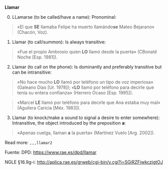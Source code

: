 **Llamar**



0) LLamarse (to be called/have a name): Pronominal:

> «El que **SE** llamaba Felipe ha muerto llamándo**se** Mateo Bejarano» (Chacón, Voz).



1) Llamar (to call/summon): Is always transitive:

> «Fue el propio Ambrosio quien **LO** llamó desde la puerta» (CBonald Noche [Esp. 1981]). 



2) Llamar (to call on the phone): Is dominantly and preferably transitive but can be intransitive:

> «No hace mucho **LO** llamó por teléfono un tipo de voz imperiosa» (Galeano Días [Ur. 1978]);
> «**LO** llamó por teléfono para decirle que tenía su entera confianza» (Herrero Ocaso [Esp. 1995]).


> «Marcel **LE** llamó por teléfono para decirle que Ana estaba muy mal» (Aguilera Caricia [Méx. 1983]).



3) Llamar (to knock/make a sound to signal a desire to enter somewhere): Intransitive, the object introduced by the preposition **a**:

> «Apenas cuelga, llaman **a** la puerta» (Martínez Vuelo [Arg. 2002]).


Read more: `,,,llamar2`



Fuente: DPD: <https://www.rae.es/dpd/llamar>

NGLE §16.9g-i: <http://aplica.rae.es/grweb/cgi-bin/v.cgi?i=SGiRZFiwkczjgtOJ>
